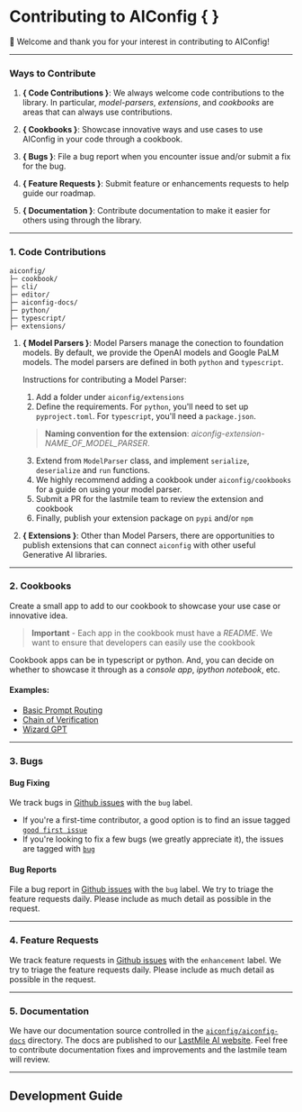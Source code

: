 # Contributing to AIConfig { }

👋 Welcome and thank you for your interest in contributing to AIConfig! 

---
### **Ways to Contribute**

1. **{ Code Contributions }**: We always welcome code contributions to the library. In particular, *model-parsers*, *extensions*, and *cookbooks* are areas that can always use contributions.

2. **{ Cookbooks }**: Showcase innovative ways and use cases to use AIConfig in your code through a cookbook.

3.  **{ Bugs }**: File a bug report when you encounter issue and/or submit a fix for the bug.

4. **{ Feature Requests }**: Submit feature or enhancements requests to help guide our roadmap.

5. **{ Documentation }**: Contribute documentation to make it easier for others using through the library.

---
### **1. Code Contributions**

```
aiconfig/
├─ cookbook/
├─ cli/
├─ editor/
├─ aiconfig-docs/
├─ python/
├─ typescript/
├─ extensions/
```

1. **{ Model Parsers }**: Model Parsers manage the conection to foundation models. By default, we provide the OpenAI models and Google PaLM models. The model parsers are defined in both `python` and `typescript`. 
   
    Instructions for contributing a Model Parser:
    1. Add a folder under `aiconfig/extensions`
    2. Define the requirements. For `python`, you'll need to set up `pyproject.toml`. For `typescript`, you'll need a `package.json`.
   > **Naming convention for the extension**: *aiconfig-extension-NAME_OF_MODEL_PARSER*.
    3. Extend from `ModelParser` class, and implement `serialize`, `deserialize` and `run` functions.
    4. We highly recommend adding a cookbook under `aiconfig/cookbooks` for a guide on using your model parser.
    5. Submit a PR for the lastmile team to review the extension and cookbook
    6. Finally, publish your extension package on `pypi` and/or `npm`

2. **{ Extensions }**: Other than Model Parsers, there are opportunities to publish extensions that can connect `aiconfig` with other useful Generative AI libraries.

---
### **2. Cookbooks**

Create a small app to add to our cookbook to showcase your use case or innovative idea. 

> **Important** - Each app in the cookbook must have a *README*. We want to ensure that developers can easily use the cookbook

Cookbook apps can be in typescript or python. And, you can decide on whether to showcase it through as a *console app*, *ipython notebook*, etc.

#### **Examples:**
- [Basic Prompt Routing](https://github.com/lastmile-ai/aiconfig/tree/main/cookbook/Basic-Prompt-Routing)
- [Chain of Verification](https://github.com/lastmile-ai/aiconfig/tree/main/cookbook/Chain-of-Verification)
- [Wizard GPT](https://github.com/lastmile-ai/aiconfig/tree/main/cookbook/Wizard-GPT)
  
---
### **3. Bugs**

#### **Bug Fixing**
We track bugs in [Github issues](https://github.com/lastmile-ai/aiconfig/labels) with the `bug` label. 

* If you're a first-time contributor, a good option is to find an issue tagged [`good first issue`](https://github.com/lastmile-ai/aiconfig/labels/good%20first%20issue)
* If you're looking to fix a few bugs (we greatly appreciate it), the issues are tagged with [`bug`](https://github.com/lastmile-ai/aiconfig/labels/bug)

#### **Bug Reports**
File a bug report in [Github issues](https://github.com/lastmile-ai/aiconfig/labels) with the `bug` label. We try to triage the feature requests daily. Please include as much detail as possible in the request.

---
### **4. Feature Requests**

We track feature requests in [Github issues](https://github.com/lastmile-ai/aiconfig/labels) with the `enhancement` label. We try to triage the feature requests daily. Please include as much detail as possible in the request.

---
### **5. Documentation**

We have our documentation source controlled in the [`aiconfig/aiconfig-docs`](https://github.com/lastmile-ai/aiconfig/tree/main/aiconfig-docs) directory. The docs are published to our [LastMile AI website](https://aiconfig.lastmileai.dev/docs/introduction/basics). Feel free to contribute documentation fixes and improvements and the lastmile team will review.

---
## Development Guide
